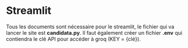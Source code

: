 # Streamlit
Tous les documents sont nécessaire pour le streamlit, le fichier qui va lancer le site est **candidata.py**.
Il faut également créer un fichier **.env** qui contiendra le clé API pour accéder à groq (KEY = {clé}).
